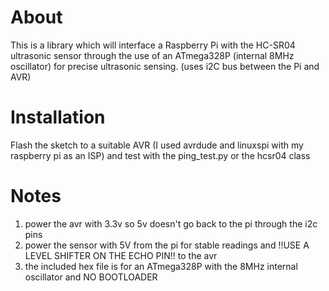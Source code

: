 <h1>About</h1>
This is a library which will interface a Raspberry Pi with the HC-SR04 ultrasonic sensor through the use of an ATmega328P (internal 8MHz oscillator) for precise ultrasonic sensing. (uses i2C bus between the Pi and AVR)

<h1>Installation</h1>
Flash the sketch to a suitable AVR (I used avrdude and linuxspi with my raspberry pi as an ISP) and test with the ping_test.py or the hcsr04 class

<h1>Notes</h1>
<ol>
	<li>power the avr with 3.3v so 5v doesn't go back to the pi through the i2c pins</li>
	<li>power the sensor with 5V from the pi for stable readings and !!USE A LEVEL SHIFTER ON THE ECHO PIN!! to the avr</li>
	<li>the included hex file is for an ATmega328P with the 8MHz internal oscillator and NO BOOTLOADER</li>
</ol>
